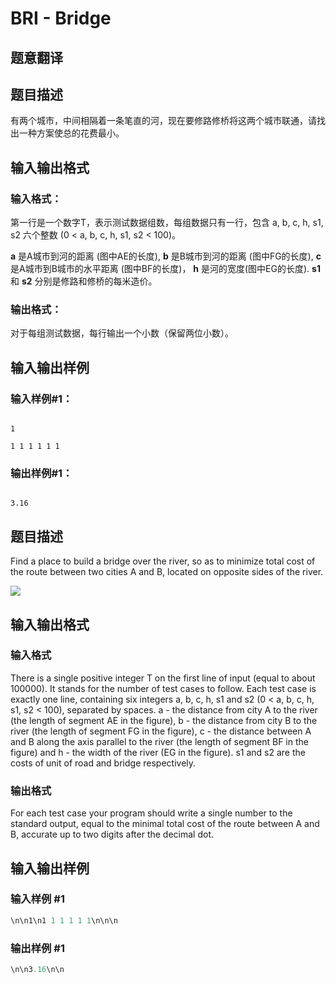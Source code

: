 # BRI - Bridge

## 题意翻译

## 题目描述

有两个城市，中间相隔着一条笔直的河，现在要修路修桥将这两个城市联通，请找出一种方案使总的花费最小。

## 输入输出格式

### 输入格式：

第一行是一个数字T，表示测试数据组数，每组数据只有一行，包含 a, b, c, h, s1, s2 六个整数 (0 < a, b, c, h, s1, s2 < 100)。

**a** 是A城市到河的距离 (图中AE的长度), **b** 是B城市到河的距离 (图中FG的长度), **c** 是A城市到B城市的水平距离 (图中BF的长度)， **h** 是河的宽度(图中EG的长度). **s1** 和 **s2** 分别是修路和修桥的每米造价。

### 输出格式：

对于每组测试数据，每行输出一个小数（保留两位小数）。

## 输入输出样例

### 输入样例#1：

```

1

1 1 1 1 1 1

```

### 输出样例#1：

```

3.16

```

## 题目描述

Find a place to build a bridge over the river, so as to minimize total cost of the route between two cities A and B, located on opposite sides of the river.

![](https://cdn.luogu.com.cn/upload/vjudge_pic/SP4871/59e3e98c1f4c52de641f65f0878f87615df4b3a7.png)

## 输入输出格式

### 输入格式

There is a single positive integer T on the first line of input (equal to about 100000). It stands for the number of test cases to follow. Each test case is exactly one line, containing six integers a, b, c, h, s1 and s2 (0 < a, b, c, h, s1, s2 < 100), separated by spaces. a - the distance from city A to the river (the length of segment AE in the figure), b - the distance from city B to the river (the length of segment FG in the figure), c - the distance between A and B along the axis parallel to the river (the length of segment BF in the figure) and h - the width of the river (EG in the figure). s1 and s2 are the costs of unit of road and bridge respectively.

### 输出格式

For each test case your program should write a single number to the standard output, equal to the minimal total cost of the route between A and B, accurate up to two digits after the decimal dot.

## 输入输出样例

### 输入样例 #1

```cpp
\n\n1\n1 1 1 1 1 1\n\n\n
```


### 输出样例 #1

```cpp
\n\n3.16\n\n
```


